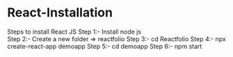 # React-Installation
Steps to install React JS
Step 1:- Install node js <br>
Step 2:- Create a new folder => reactfolio
Step 3:- cd Reactfolio
Step 4:- npx create-react-app demoapp
Step 5:- cd demoapp
Step 6:- npm start
